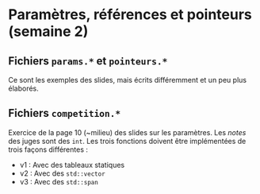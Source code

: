 # Paramètres, références et pointeurs (semaine 2)

## Fichiers `params.*` et `pointeurs.*`

Ce sont les exemples des slides, mais écrits différemment et un peu plus élaborés.

## Fichiers `competition.*`

Exercice de la page 10 (~milieu) des slides sur les paramètres. Les *notes* des juges sont des `int`. Les trois fonctions doivent être implémentées de trois façons différentes :

- v1 : Avec des tableaux statiques
- v2 : Avec des `std::vector`
- v3 : Avec des `std::span`

